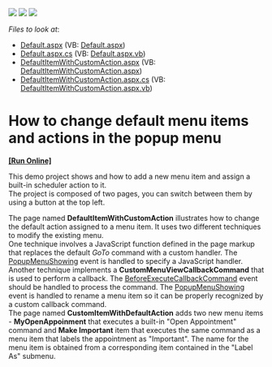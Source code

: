 <!-- default badges list -->
![](https://img.shields.io/endpoint?url=https://codecentral.devexpress.com/api/v1/VersionRange/128545981/13.1.4%2B)
[![](https://img.shields.io/badge/Open_in_DevExpress_Support_Center-FF7200?style=flat-square&logo=DevExpress&logoColor=white)](https://supportcenter.devexpress.com/ticket/details/E291)
[![](https://img.shields.io/badge/📖_How_to_use_DevExpress_Examples-e9f6fc?style=flat-square)](https://docs.devexpress.com/GeneralInformation/403183)
<!-- default badges end -->
<!-- default file list -->
*Files to look at*:

* [Default.aspx](./CS/WebSite/Default.aspx) (VB: [Default.aspx](./VB/WebSite/Default.aspx))
* [Default.aspx.cs](./CS/WebSite/Default.aspx.cs) (VB: [Default.aspx.vb](./VB/WebSite/Default.aspx.vb))
* [DefaultItemWithCustomAction.aspx](./CS/WebSite/DefaultItemWithCustomAction.aspx) (VB: [DefaultItemWithCustomAction.aspx](./VB/WebSite/DefaultItemWithCustomAction.aspx))
* [DefaultItemWithCustomAction.aspx.cs](./CS/WebSite/DefaultItemWithCustomAction.aspx.cs) (VB: [DefaultItemWithCustomAction.aspx.vb](./VB/WebSite/DefaultItemWithCustomAction.aspx.vb))
<!-- default file list end -->
# How to change default menu items and actions in the popup menu
<!-- run online -->
**[[Run Online]](https://codecentral.devexpress.com/e291/)**
<!-- run online end -->


<p>This demo project shows  and how to add a new menu item and assign a built-in scheduler action to it. <br />
The project is composed of two pages, you can switch between them by using a button at the top left. </p><p>The page named <strong>DefaultItemWithCustomAction</strong> illustrates how to change the default action assigned to a menu item.  It uses two different techniques to modify the existing menu.  <br />
One technique involves a JavaScript function defined in the page markup that replaces the default <i>GoTo</i> command with  a custom handler. The <a href="http://help.devexpress.com/#AspNet/DevExpressWebASPxSchedulerASPxScheduler_PopupMenuShowingtopic"><u>PopupMenuShowing</u></a> event is handled to specify a JavaScript handler.<br />
Another technique implements a <strong>CustomMenuViewCallbackCommand</strong> that is used to perform a callback. The <a href="http://help.devexpress.com/#AspNet/DevExpressWebASPxSchedulerASPxScheduler_BeforeExecuteCallbackCommandtopic"><u>BeforeExecuteCallbackCommand</u></a> event should be handled to process the command.  The <a href="http://help.devexpress.com/#AspNet/DevExpressWebASPxSchedulerASPxScheduler_PopupMenuShowingtopic"><u>PopupMenuShowing</u></a> event is handled to rename a menu item so it can be properly recognized by a custom callback command.<br />
The page named <strong>CustomItemWithDefaultAction</strong> adds two new menu items - <strong>MyOpenAppoinment</strong> that executes a built-in "Open Appointment" command and <strong>Make Important</strong> item that executes the same command as a menu item that labels the appointment as "Important". The name for the menu item is obtained from a corresponding item contained in the  "Label As" submenu.</p><br />


<br/>


